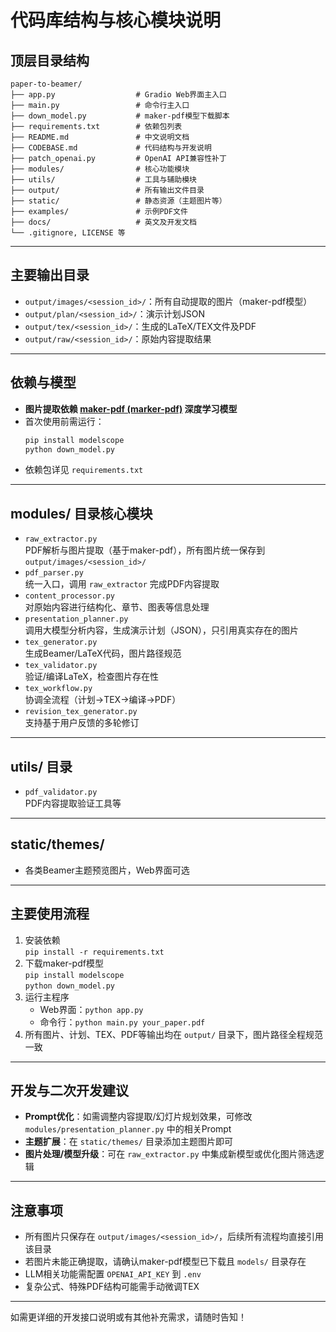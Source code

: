 # 代码库结构与核心模块说明

## 顶层目录结构
```
paper-to-beamer/
├── app.py                  # Gradio Web界面主入口
├── main.py                 # 命令行主入口
├── down_model.py           # maker-pdf模型下载脚本
├── requirements.txt        # 依赖包列表
├── README.md               # 中文说明文档
├── CODEBASE.md             # 代码结构与开发说明
├── patch_openai.py         # OpenAI API兼容性补丁
├── modules/                # 核心功能模块
├── utils/                  # 工具与辅助模块
├── output/                 # 所有输出文件目录
├── static/                 # 静态资源（主题图片等）
├── examples/               # 示例PDF文件
├── docs/                   # 英文及开发文档
└── .gitignore, LICENSE 等
```

---

## 主要输出目录
- `output/images/<session_id>/`：所有自动提取的图片（maker-pdf模型）
- `output/plan/<session_id>/`：演示计划JSON
- `output/tex/<session_id>/`：生成的LaTeX/TEX文件及PDF
- `output/raw/<session_id>/`：原始内容提取结果

---

## 依赖与模型
- **图片提取依赖 [maker-pdf (marker-pdf)](https://modelscope.cn/models/Lixiang/marker-pdf/summary) 深度学习模型**
- 首次使用前需运行：
  ```bash
  pip install modelscope
  python down_model.py
  ```
- 依赖包详见 `requirements.txt`

---

## modules/ 目录核心模块
- `raw_extractor.py`  
  PDF解析与图片提取（基于maker-pdf），所有图片统一保存到 `output/images/<session_id>/`
- `pdf_parser.py`  
  统一入口，调用 `raw_extractor` 完成PDF内容提取
- `content_processor.py`  
  对原始内容进行结构化、章节、图表等信息处理
- `presentation_planner.py`  
  调用大模型分析内容，生成演示计划（JSON），只引用真实存在的图片
- `tex_generator.py`  
  生成Beamer/LaTeX代码，图片路径规范
- `tex_validator.py`  
  验证/编译LaTeX，检查图片存在性
- `tex_workflow.py`  
  协调全流程（计划→TEX→编译→PDF）
- `revision_tex_generator.py`  
  支持基于用户反馈的多轮修订

---

## utils/ 目录
- `pdf_validator.py`  
  PDF内容提取验证工具等

---

## static/themes/
- 各类Beamer主题预览图片，Web界面可选

---

## 主要使用流程
1. 安装依赖  
   `pip install -r requirements.txt`
2. 下载maker-pdf模型  
   `pip install modelscope`  
   `python down_model.py`
3. 运行主程序  
   - Web界面：`python app.py`
   - 命令行：`python main.py your_paper.pdf`
4. 所有图片、计划、TEX、PDF等输出均在 `output/` 目录下，图片路径全程规范一致

---

## 开发与二次开发建议
- **Prompt优化**：如需调整内容提取/幻灯片规划效果，可修改 `modules/presentation_planner.py` 中的相关Prompt
- **主题扩展**：在 `static/themes/` 目录添加主题图片即可
- **图片处理/模型升级**：可在 `raw_extractor.py` 中集成新模型或优化图片筛选逻辑

---

## 注意事项
- 所有图片只保存在 `output/images/<session_id>/`，后续所有流程均直接引用该目录
- 若图片未能正确提取，请确认maker-pdf模型已下载且 `models/` 目录存在
- LLM相关功能需配置 `OPENAI_API_KEY` 到 `.env`
- 复杂公式、特殊PDF结构可能需手动微调TEX

---

如需更详细的开发接口说明或有其他补充需求，请随时告知！ 